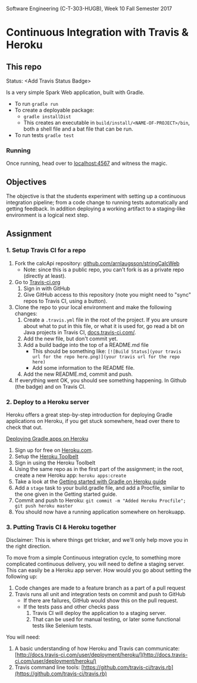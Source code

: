 

Software Engineering (C-T-303-HUGB), Week 10 Fall Semester 2017

# Continuous Integration with Travis & Heroku
## This repo
Status: \<Add Travis Status Badge\>

Is a very simple Spark Web application, built with Gradle.

* To run `gradle run`
* To create a deployable package:
    * `gradle installDist`
    * This creates an executable in `build/install/<NAME-OF-PROJECT>/bin`, both a shell file and a bat file that can be run.
* To run tests `gradle test`

### Running
Once running, head over to [localhost:4567](http://localhost:4567) and witness the magic.

## Objectives
The objective is that the students experiment with setting up a continuous integration pipeline; from a code change to running tests automatically and getting feedback. In addition deploying a working artifact to a staging-like environment is a logical next step.

## Assignment
### 1. Setup Travis CI for a repo
1. Fork the calcApi repository: [github.com/arnlaugsson/stringCalcWeb](https://github.com/arnlaugsson/stringCalcWeb)
    * Note: since this is a public repo, you can't fork is as a private repo (directly at least).
2. Go to [Travis-ci.org](https://travis-ci.org/)
    1. Sign in with GitHub
    2. Give GitHub access to this repository (note you might need to "sync" repos to Travis CI, using a button).
3. Clone the repo to your local environment and make the following changes:
    1. Create a `.travis.yml` file in the root of the project. If you are unsure about what to put in this file, or what it is used for, go read a bit on Java projects in Travis CI, [docs.travis-ci.com/](http://docs.travis-ci.com/user/languages/java/).
    2. Add the new file, but don't commit yet.
    3. Add a build badge into the top of a README.md file
        * This should be something like: `[![Build Status](your travis url for the repo here.png)](your travis url for the repo here)`
        * Add some information to the README file.
    4. Add the new README.md, commit and push.
4. If everything went OK, you should see something happening. In Github (the badge) and on Travis CI.

### 2. Deploy to a Heroku server
Heroku offers a great step-by-step introduction for deploying Gradle applications on Heroku, if you get stuck somewhere, head over there to check that out.

[Deploying Gradle apps on Heroku](https://devcenter.heroku.com/articles/deploying-gradle-apps-on-heroku)


1. Sign up for free on [Heroku.com](https://www.heroku.com/).
2. Setup the [Heroku Toolbelt](https://toolbelt.heroku.com/)
3. Sign in using the Heroku Toolbelt
4. Using the same repo as in the first part of the assignment; in the root, create a new Heroku app: `heroku apps:create`
5. Take a look at the [Getting started with Gradle on Heroku guide](https://devcenter.heroku.com/articles/getting-started-with-gradle-on-heroku#introduction)
6. Add a `stage` task to your build.gradle file, and add a Procfile, similar to the one given in the Getting started guide.
7. Commit and push to Heroku: `git commit -m "Added Heroku Procfile"; git push heroku master`
8. You should now have a running application somewhere on herokuapp.


### 3. Putting Travis CI & Heroku together
Disclaimer: This is where things get tricker, and we'll only help move you in the right direction.

To move from a simple Continuous integration cycle, to something more complicated continuous delivery, you will need to define a staging server. This can easily be a Heroku app server. How would you go about setting the following up:

1. Code changes are made to a feature branch as a part of a pull request
2. Travis runs all unit and integration tests on commit and push to GitHub
    * If there are failures, GitHub would show this on the pull request.
    * If the tests pass and other checks pass
        1. Travis CI will deploy the application to a staging server.
        2. That can be used for manual testing, or later some functional tests like Selenium tests.

You will need:

1. A basic understanding of how Heroku and Travis can communicate: [http://docs.travis-ci.com/user/deployment/heroku/](http://docs.travis-ci.com/user/deployment/heroku/)
2. Travis command line tools: [https://github.com/travis-ci/travis.rb](https://github.com/travis-ci/travis.rb)





